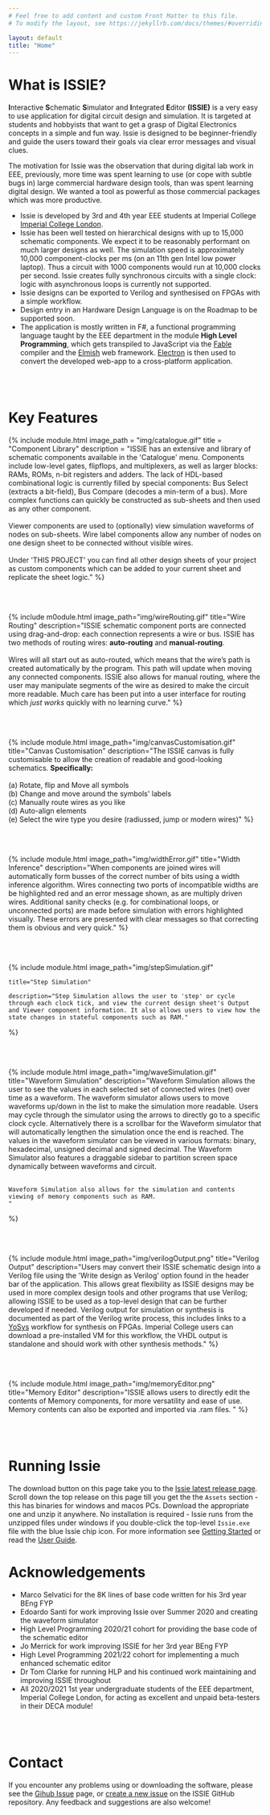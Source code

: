 ```yaml
---
# Feel free to add content and custom Front Matter to this file.
# To modify the layout, see https://jekyllrb.com/docs/themes/#overriding-theme-defaults

layout: default
title: "Home" 
---
```


<!-- 
{% include module.html 
    image_path="img/catalog.png" 
    title="Width Inference"
    description="Wires will automatically be created the correct width using a width inference algorithm. Wires connecting two ports of incompatible widths will be highlighted red and an error message shown, as will multiply driven wires. Additional sanity checks (e.g. for combinational loops, or unconnected ports) are made before simulation with errors highlighted visually" 
%}
-->



# What is ISSIE?

**I**nteractive **S**chematic **S**imulator and **I**ntegrated **E**ditor **(ISSIE)** is a very easy to use application for digital circuit design and simulation. It is targeted at students and hobbyists that want to get a grasp of Digital Electronics concepts in a simple and fun way. Issie is designed to be beginner-friendly and guide the users toward their goals via clear error messages and visual clues. 

The motivation for Issie was the observation that during digital lab work in EEE, previously, more time was spent learning to use (or cope with subtle bugs in) large commercial hardware design tools, than was spent learning digital design. We wanted a tool as powerful as those commercial packages which was more productive.

* Issie is developed by 3rd and 4th year EEE students at Imperial College [Imperial College London](https://www.imperial.ac.uk/).
* Issie has been well tested on hierarchical designs with up to 15,000 schematic components. We expect it to be reasonably performant on much larger designs as well. The simulation speed is approximately 10,000 component-clocks per ms (on an 11th gen Intel low power laptop). Thus a circuit with 1000 components would run at 10,000 clocks per second. Issie creates fully synchronous circuits with a single clock: logic with asynchronous loops is currently not supported.
* Issie designs can be exported to Verilog and synthesised on FPGAs with a simple workflow.
* Design entry in an Hardware Design Language is on the Roadmap to be supported soon.
* The application is mostly written in F#, a functional programming language taught by the EEE department in the module **High Level Programming**, which gets transpiled to JavaScript via the [Fable](https://fable.io/) compiler and the [Elmish](https://elmish.github.io/) web framework. [Electron](https://www.electronjs.org) is then used to convert the developed web-app to a cross-platform application.

<br><br>

# Key Features

{% include module.html 
    image_path = "img/catalogue.gif" 
    title = "Component Library"
    description = "ISSIE has an extensive and library of schematic components available in the 'Catalogue' menu. Components include low-level gates, flipflops, and multiplexers, as well as larger blocks: RAMs, ROMs, n-bit registers and adders. The lack of HDL-based combinational logic is currently filled by special components: Bus Select (extracts a bit-field), Bus Compare (decodes a min-term of a bus). More complex functions can quickly be constructed as sub-sheets and then used as any other component.
    <br><br>
    Viewer components are used to (optionally) view simulation waveforms of nodes on sub-sheets. Wire label components allow any number of nodes on one design sheet to be connected without visible wires.
    <br><br> 
    Under 'THIS PROJECT' you can find all other design sheets of your project as custom components which can be added to your current sheet and replicate the sheet logic." 
%}

<br><br>

{% include m0odule.html 
    image_path="img/wireRouting.gif" 
    title="Wire Routing"
    description="ISSIE schematic component ports are connected using drag-and-drop: each connection represents a wire or bus. ISSIE has two methods of routing wires: **auto-routing** and **manual-routing**. 
    <br><br>
    Wires will all start out as auto-routed, which means that the wire’s path is created automatically by the program. This path will update when moving any connected components. ISSIE also allows for manual routing, where the user may manipulate segments of the wire as desired to make the circuit more readable. Much care has been put into a user interface for routing which *just works* quickly with no learning curve." 
%}

<br><br>

{% include module.html 
    image_path="img/canvasCustomisation.gif" 
    title="Canvas Customisation"
    description="The ISSIE canvas is fully customisable to allow the creation of readable and good-looking schematics. **Specifically:** <br><br> (a) Rotate, flip and Move all symbols <br> (b) Change and move around the symbols' labels <br> (c) Manually route wires as you like <br> (d) Auto-align elements <br> (e) Select the wire type you desire (radiussed, jump or modern wires)"
%}

<br><br>

{% include module.html 
    image_path="img/widthError.gif" 
    title="Width Inference"
    description="When components are joined wires will automatically form busses of the correct number of bits using a width inference algorithm. Wires connecting two ports of incompatible widths are be highlighted red and an error message shown, as are multiply driven wires. Additional sanity checks (e.g. for combinational loops, or unconnected ports) are made before simulation with errors highlighted visually. These errors are presented with clear messages so that correcting them is obvious and very quick." 
%}

<br><br>


{% include module.html 
    image_path="img/stepSimulation.gif" 
    
    title="Step Simulation"
    
    description="Step Simulation allows the user to 'step' or cycle through each clock tick, and view the current design sheet's Output and Viewer component information. It also allows users to view how the state changes in stateful components such as RAM." 
%}

<br><br>

{% include module.html 
    image_path="img/waveSimulation.gif" 
    title="Waveform Simulation"
    description="Waveform Simulation allows the user to see the values in each selected set of connected wires (net) over time as a waveform. The waveform simulator allows users to move waveforms up/down in the list to make the simulation more readable. Users may cycle through the simulator using the arrows to directly go to a specific clock cycle. Alternatively there is a scrollbar for the Waveform simulator that will automatically lengthen the simulation once the end is reached. The values in the waveform simulator can be viewed in various formats: binary, hexadecimal, unsigned decimal and signed decimal. The Waveform Simulator also features a draggable sidebar to partition screen space dynamically between waveforms and circuit.
    <br><br>

    Waveform Simulation also allows for the simulation and contents viewing of memory components such as RAM.
    " 
%}

<br><br>

{% include module.html 
    image_path="img/verilogOutput.png" 
    title="Verilog Output"
    description="Users may convert their ISSIE schematic design into a Verilog file using the 'Write design as Verilog' option found in the header bar of the application. This allows great flexibility as ISSIE designs may be used in more complex design tools and other programs that use Verilog; allowing ISSIE to be used as a top-level design that can be further developed if needed. Verilog output for simulation or synthesis is documented as part of the Verilog write process, this includes links to a [YoSys](http://bygone.clairexen.net/yosys/download.html) workflow for synthesis on FPGAs. Imperial College users can download a pre-installed VM for this workflow, the VHDL output is standalone and should work with other synthesis methods." 
%}

<br><br>

{% include module.html 
    image_path="img/memoryEditor.png" 
    title="Memory Editor"
    description="ISSIE allows users to directly edit the contents of Memory components, for more versatility and ease of use. Memory contents can also be exported and imported via .ram files.
    " 
%}


<br><br>

# Running Issie

The download button on this page take you to the [Issie latest release page](https://github.com/tomcl/issie/releases). Scroll down the top release on this page till you get the the `Assets` section - this has binaries for windows and macos PCs. Download the appropriate one and unzip it anywhere. No installation is required - Issie runs from the unzipped files under windows if you double-click the top-level `Issie.exe` file with the blue Issie chip icon. For more information see [Getting Started](https://github.com/tomcl/ISSIE#getting-started) or read the [User Guide](https://tomcl.github.io/issie/user-guide/).

# Acknowledgements

- Marco Selvatici for the 8K lines of base code written for his 3rd year BEng FYP
- Edoardo Santi for work improving Issie over Summer 2020 and creating the waveform simulator
- High Level Programming 2020/21 cohort for providing the base code of the schematic editor
- Jo Merrick for work improving ISSIE for her 3rd year BEng FYP
- High Level Programming 2021/22 cohort for implementing a much enhanced schematic editor
- Dr Tom Clarke for running HLP and his continued work maintaining and improving ISSIE throughout
- All 2020/2021 1st year undergraduate students of the EEE department, Imperial College London, for acting as excellent and unpaid beta-testers in their DECA module!

<br><br>




# Contact

If you encounter any problems using or downloading the software, please see the [Gihub Issue](https://github.com/tomcl/issie/issues) page, or [create a new issue](https://github.com/tomcl/issie/issues/new) on the ISSIE GitHub repository. Any feedback and suggestions are also welcome!